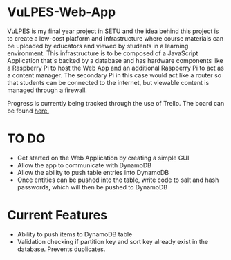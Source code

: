 # VuLPES-Web-App
VuLPES is my final year project in SETU and the idea behind this project is to create a low-cost platform and infrastructure where course materials can be uploaded by educators and viewed by students in a learning environment. This infrastructure is to be composed of a JavaScript Application that's backed by a database and has hardware components like a Raspberry Pi to host the Web App and an additional Raspberry Pi to act as a content manager. The secondary Pi in this case would act like a router so that students can be connected to the internet, but viewable content is managed through a firewall.

Progress is currently being tracked through the use of Trello. The board can be found [here.]([url](https://trello.com/b/Qr1hJJA0/vulpes)https://trello.com/b/Qr1hJJA0/vulpes)

# TO DO
- Get started on the Web Application by creating a simple GUI
- Allow the app to communicate with DynamoDB
- Allow the ability to push table entries into DynamoDB
- Once entities can be pushed into the table, write code to salt and hash passwords, which will then be pushed to DynamoDB

# Current Features
- Ability to push items to DynamoDB table
- Validation checking if partition key and sort key already exist in the database. Prevents duplicates.